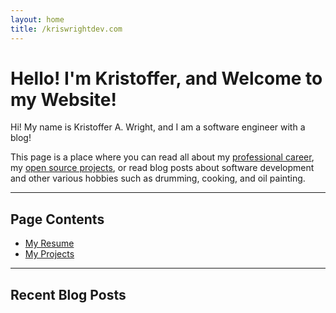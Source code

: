 ```yaml
---
layout: home
title: /kriswrightdev.com
---
```


# Hello! I'm Kristoffer, and Welcome to my Website!

Hi! My name is Kristoffer A. Wright, and I am a software engineer with a blog!

This page is a place where you can read all about my [professional career](#resume), my [open source projects](#projects), or read blog posts about software development and other various hobbies such as drumming, cooking, and oil painting.

---

## Page Contents

- [My Resume](resume)
- [My Projects](projects)

---

## Recent Blog Posts
